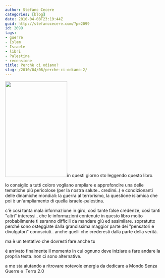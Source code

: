 ```yaml
---
author: Stefano Cecere
categories: [blog]
date: 2010-04-08T23:19:44Z
guid: http://stefanocecere.com/?p=2099
id: 2099
tags:
- guerre
- Islam
- Israele
- libri
- Palestina
- recensione
title: Perchè ci odiano?
slug: /2010/04/08/perche-ci-odiano-2/
---
```


<img class="size-full wp-image-2100 alignleft" title="perche_ci_odiano" src="http://stefanocecere.com/wp-content/uploads/sites/3/2010/04/perche_ci_odiano.jpg" alt="" width="200" height="308" srcset="http://stefanocecere.com/wp-content/uploads/sites/3/2010/04/perche_ci_odiano.jpg 200w, http://stefanocecere.com/wp-content/uploads/sites/3/2010/04/perche_ci_odiano-195x300.jpg 195w" sizes="(max-width: 200px) 100vw, 200px" />in questi giorno sto leggendo questo libro.

lo consiglio a tutti coloro vogliano ampliare e approfondire una delle tematiche più pericolose (per la nostra salute.. credimi..) e condizionanti delle dinamiche mondiali: la guerra al terrorismo, la questione islamica che poi è un'ampliamento di quella israele-palestina.

c'è così tanta mala informazione in giro, così tante false credenze, così tanti "altri" interessi.. che le informazioni contenute in questo libro molto probabilmente ti saranno difficili da mandare giù ed assimilare. sopratutto perché sono osteggiate dalla grandissima maggior parte dei "pensatori e divulgatori" conosciuti.. anche quelli che crederesti dalla parte della verità.

ma è un tentativo che dovresti fare anche tu

è arrivato finalmente il momento in cui ognuno deve iniziare a fare andare la propria testa. non ci sono alternative.

a me sta aiutando a ritrovare notevole energia da dedicare a Mondo Senza Guerre e  Terra 2.0